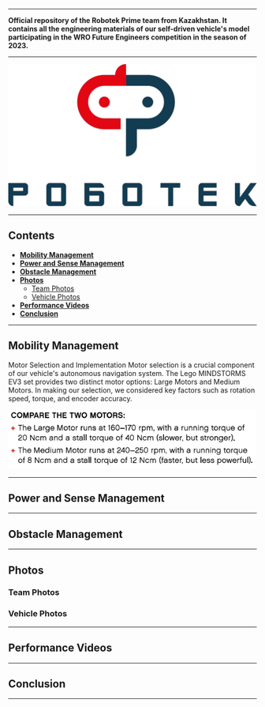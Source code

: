 
***

**Official repository of the Robotek Prime team from Kazakhstan. It contains all the engineering materials of our self-driven vehicle's model participating in the WRO Future Engineers competition in the season of 2023.**

***

<div align=center>

![logo](./img/banner2.png)

</div>

***

## Contents

* [**Mobility Management**](#mobility-management)
* [**Power and Sense Management**](#power-and-sense-management)
* [**Obstacle Management**](#obstacle-management)
* [**Photos**](#photos)
  * [Team Photos](#team-photos)
  * [Vehicle Photos](#vehicle-photos)
* [**Performance Videos**](#performance-videos)
* [**Conclusion**](#conclusion)

***

## Mobility Management

Motor Selection and Implementation
Motor selection is a crucial component of our vehicle's autonomous navigation system. The Lego MINDSTORMS EV3 set provides two distinct motor options: Large Motors and Medium Motors. In making our selection, we considered key factors such as rotation speed, torque, and encoder accuracy.

![extract](./img/text.png)

***

## Power and Sense Management

***

## Obstacle Management

***

## Photos

### Team Photos

### Vehicle Photos

***

## Performance Videos

***

## Conclusion

***




